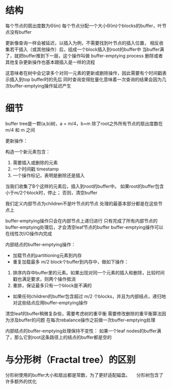 # 结构
每个节点的扇出度数为Θ(m)
每个节点分配一个大小Θ(m)个blocks的buffer，叶节点没有buffer

更新像查询一样会被延迟，以插入为例，不需要找到叶节点的插入位置，
相反收集若干插入（或其他操作）后，组成一个block插入到root的buffer中
当buffer满了，就把buffer推到下一层，这个操作叫做 buffer-emptying process
删除或者其他复杂更新操作也基本跟插入是一样的流程

这意味者在树中会记录多个对同一元素的更新或删除操作，因此需要有个时间戳表示插入到top buffer时的先后
同时查询变得批量化意味着一次查询的结果会因为几次buffer-emptying操作延迟产生

# 细节
buffer tree是一颗(a,b)树，a = m/4，b=m
除了root之外所有节点的扇出度数在 m/4 和 m 之间

更新操作：
   
  构造一个新元素包含：
  1. 需要插入或删除的元素
  2. 一个时间戳 timestamp
  3. 一个操作标记，表明是删除还是插入

  当我们收集了B个这样的元素后，插入到root的buffer中。
  如果root的buffer包含小于m/2个block时，停止；
  否则，清空buffer

我们定义内部节点为children不是叶节点的节点
处理的最基本部分都是在这些节点上

buffer-emptying操作只会在内部节点上递归进行
只有完成了所有内部节点的buffer-emptying处理后，才会清空leaf节点的buffer
buffer-emptying操作可以在线性次I/O操作内完成

内部结点的buffer-emptying操作：
- 加载节点的partitioning元素到内存
- 重复加载最多 m/2 block个buffer到内存中，做如下操作：
 1. 排序内存中buffer里的元素。如果出现对同一个元素的插入和删除，比较时间戳也满足要求，则两个操作抵消
 2. 重排，保证最多只有一个block是不满的
- 如果任何children的buffer包含超过 m/2 个blocks，并且为内部结点，递归地对这些结点应用buffer-emptying操作


清空leaf的buffer稍微复杂些，需要考虑树的重平衡
需要修改删除的重平衡算法因为涉及buffer的问题
在每次rebalance操作之前做一次buffer-emptying处理

内部结点的buffer-emptying处理保持不变性：
如果一个leaf nodes的buffer满了，那么它到root这条路径上的结点的buffer都是空的

# 与分形树（Fractal tree）的区别     

分形树使用的buffer大小和扇出都是常数，为了更好适配磁盘。     
分形树包含了许多额外的优化
